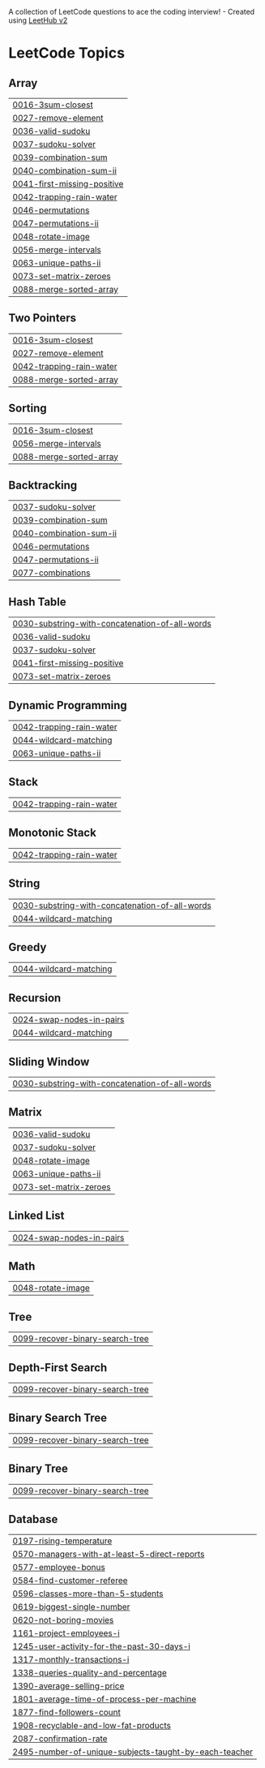 A collection of LeetCode questions to ace the coding interview! - Created using [LeetHub v2](https://github.com/arunbhardwaj/LeetHub-2.0)
<!---LeetCode Topics Start-->
# LeetCode Topics
## Array
|  |
| ------- |
| [0016-3sum-closest](https://github.com/bhargav26reddy/LeetCode/tree/master/0016-3sum-closest) |
| [0027-remove-element](https://github.com/bhargav26reddy/LeetCode/tree/master/0027-remove-element) |
| [0036-valid-sudoku](https://github.com/bhargav26reddy/LeetCode/tree/master/0036-valid-sudoku) |
| [0037-sudoku-solver](https://github.com/bhargav26reddy/LeetCode/tree/master/0037-sudoku-solver) |
| [0039-combination-sum](https://github.com/bhargav26reddy/LeetCode/tree/master/0039-combination-sum) |
| [0040-combination-sum-ii](https://github.com/bhargav26reddy/LeetCode/tree/master/0040-combination-sum-ii) |
| [0041-first-missing-positive](https://github.com/bhargav26reddy/LeetCode/tree/master/0041-first-missing-positive) |
| [0042-trapping-rain-water](https://github.com/bhargav26reddy/LeetCode/tree/master/0042-trapping-rain-water) |
| [0046-permutations](https://github.com/bhargav26reddy/LeetCode/tree/master/0046-permutations) |
| [0047-permutations-ii](https://github.com/bhargav26reddy/LeetCode/tree/master/0047-permutations-ii) |
| [0048-rotate-image](https://github.com/bhargav26reddy/LeetCode/tree/master/0048-rotate-image) |
| [0056-merge-intervals](https://github.com/bhargav26reddy/LeetCode/tree/master/0056-merge-intervals) |
| [0063-unique-paths-ii](https://github.com/bhargav26reddy/LeetCode/tree/master/0063-unique-paths-ii) |
| [0073-set-matrix-zeroes](https://github.com/bhargav26reddy/LeetCode/tree/master/0073-set-matrix-zeroes) |
| [0088-merge-sorted-array](https://github.com/bhargav26reddy/LeetCode/tree/master/0088-merge-sorted-array) |
## Two Pointers
|  |
| ------- |
| [0016-3sum-closest](https://github.com/bhargav26reddy/LeetCode/tree/master/0016-3sum-closest) |
| [0027-remove-element](https://github.com/bhargav26reddy/LeetCode/tree/master/0027-remove-element) |
| [0042-trapping-rain-water](https://github.com/bhargav26reddy/LeetCode/tree/master/0042-trapping-rain-water) |
| [0088-merge-sorted-array](https://github.com/bhargav26reddy/LeetCode/tree/master/0088-merge-sorted-array) |
## Sorting
|  |
| ------- |
| [0016-3sum-closest](https://github.com/bhargav26reddy/LeetCode/tree/master/0016-3sum-closest) |
| [0056-merge-intervals](https://github.com/bhargav26reddy/LeetCode/tree/master/0056-merge-intervals) |
| [0088-merge-sorted-array](https://github.com/bhargav26reddy/LeetCode/tree/master/0088-merge-sorted-array) |
## Backtracking
|  |
| ------- |
| [0037-sudoku-solver](https://github.com/bhargav26reddy/LeetCode/tree/master/0037-sudoku-solver) |
| [0039-combination-sum](https://github.com/bhargav26reddy/LeetCode/tree/master/0039-combination-sum) |
| [0040-combination-sum-ii](https://github.com/bhargav26reddy/LeetCode/tree/master/0040-combination-sum-ii) |
| [0046-permutations](https://github.com/bhargav26reddy/LeetCode/tree/master/0046-permutations) |
| [0047-permutations-ii](https://github.com/bhargav26reddy/LeetCode/tree/master/0047-permutations-ii) |
| [0077-combinations](https://github.com/bhargav26reddy/LeetCode/tree/master/0077-combinations) |
## Hash Table
|  |
| ------- |
| [0030-substring-with-concatenation-of-all-words](https://github.com/bhargav26reddy/LeetCode/tree/master/0030-substring-with-concatenation-of-all-words) |
| [0036-valid-sudoku](https://github.com/bhargav26reddy/LeetCode/tree/master/0036-valid-sudoku) |
| [0037-sudoku-solver](https://github.com/bhargav26reddy/LeetCode/tree/master/0037-sudoku-solver) |
| [0041-first-missing-positive](https://github.com/bhargav26reddy/LeetCode/tree/master/0041-first-missing-positive) |
| [0073-set-matrix-zeroes](https://github.com/bhargav26reddy/LeetCode/tree/master/0073-set-matrix-zeroes) |
## Dynamic Programming
|  |
| ------- |
| [0042-trapping-rain-water](https://github.com/bhargav26reddy/LeetCode/tree/master/0042-trapping-rain-water) |
| [0044-wildcard-matching](https://github.com/bhargav26reddy/LeetCode/tree/master/0044-wildcard-matching) |
| [0063-unique-paths-ii](https://github.com/bhargav26reddy/LeetCode/tree/master/0063-unique-paths-ii) |
## Stack
|  |
| ------- |
| [0042-trapping-rain-water](https://github.com/bhargav26reddy/LeetCode/tree/master/0042-trapping-rain-water) |
## Monotonic Stack
|  |
| ------- |
| [0042-trapping-rain-water](https://github.com/bhargav26reddy/LeetCode/tree/master/0042-trapping-rain-water) |
## String
|  |
| ------- |
| [0030-substring-with-concatenation-of-all-words](https://github.com/bhargav26reddy/LeetCode/tree/master/0030-substring-with-concatenation-of-all-words) |
| [0044-wildcard-matching](https://github.com/bhargav26reddy/LeetCode/tree/master/0044-wildcard-matching) |
## Greedy
|  |
| ------- |
| [0044-wildcard-matching](https://github.com/bhargav26reddy/LeetCode/tree/master/0044-wildcard-matching) |
## Recursion
|  |
| ------- |
| [0024-swap-nodes-in-pairs](https://github.com/bhargav26reddy/LeetCode/tree/master/0024-swap-nodes-in-pairs) |
| [0044-wildcard-matching](https://github.com/bhargav26reddy/LeetCode/tree/master/0044-wildcard-matching) |
## Sliding Window
|  |
| ------- |
| [0030-substring-with-concatenation-of-all-words](https://github.com/bhargav26reddy/LeetCode/tree/master/0030-substring-with-concatenation-of-all-words) |
## Matrix
|  |
| ------- |
| [0036-valid-sudoku](https://github.com/bhargav26reddy/LeetCode/tree/master/0036-valid-sudoku) |
| [0037-sudoku-solver](https://github.com/bhargav26reddy/LeetCode/tree/master/0037-sudoku-solver) |
| [0048-rotate-image](https://github.com/bhargav26reddy/LeetCode/tree/master/0048-rotate-image) |
| [0063-unique-paths-ii](https://github.com/bhargav26reddy/LeetCode/tree/master/0063-unique-paths-ii) |
| [0073-set-matrix-zeroes](https://github.com/bhargav26reddy/LeetCode/tree/master/0073-set-matrix-zeroes) |
## Linked List
|  |
| ------- |
| [0024-swap-nodes-in-pairs](https://github.com/bhargav26reddy/LeetCode/tree/master/0024-swap-nodes-in-pairs) |
## Math
|  |
| ------- |
| [0048-rotate-image](https://github.com/bhargav26reddy/LeetCode/tree/master/0048-rotate-image) |
## Tree
|  |
| ------- |
| [0099-recover-binary-search-tree](https://github.com/bhargav26reddy/LeetCode/tree/master/0099-recover-binary-search-tree) |
## Depth-First Search
|  |
| ------- |
| [0099-recover-binary-search-tree](https://github.com/bhargav26reddy/LeetCode/tree/master/0099-recover-binary-search-tree) |
## Binary Search Tree
|  |
| ------- |
| [0099-recover-binary-search-tree](https://github.com/bhargav26reddy/LeetCode/tree/master/0099-recover-binary-search-tree) |
## Binary Tree
|  |
| ------- |
| [0099-recover-binary-search-tree](https://github.com/bhargav26reddy/LeetCode/tree/master/0099-recover-binary-search-tree) |
## Database
|  |
| ------- |
| [0197-rising-temperature](https://github.com/bhargav26reddy/LeetCode/tree/master/0197-rising-temperature) |
| [0570-managers-with-at-least-5-direct-reports](https://github.com/bhargav26reddy/LeetCode/tree/master/0570-managers-with-at-least-5-direct-reports) |
| [0577-employee-bonus](https://github.com/bhargav26reddy/LeetCode/tree/master/0577-employee-bonus) |
| [0584-find-customer-referee](https://github.com/bhargav26reddy/LeetCode/tree/master/0584-find-customer-referee) |
| [0596-classes-more-than-5-students](https://github.com/bhargav26reddy/LeetCode/tree/master/0596-classes-more-than-5-students) |
| [0619-biggest-single-number](https://github.com/bhargav26reddy/LeetCode/tree/master/0619-biggest-single-number) |
| [0620-not-boring-movies](https://github.com/bhargav26reddy/LeetCode/tree/master/0620-not-boring-movies) |
| [1161-project-employees-i](https://github.com/bhargav26reddy/LeetCode/tree/master/1161-project-employees-i) |
| [1245-user-activity-for-the-past-30-days-i](https://github.com/bhargav26reddy/LeetCode/tree/master/1245-user-activity-for-the-past-30-days-i) |
| [1317-monthly-transactions-i](https://github.com/bhargav26reddy/LeetCode/tree/master/1317-monthly-transactions-i) |
| [1338-queries-quality-and-percentage](https://github.com/bhargav26reddy/LeetCode/tree/master/1338-queries-quality-and-percentage) |
| [1390-average-selling-price](https://github.com/bhargav26reddy/LeetCode/tree/master/1390-average-selling-price) |
| [1801-average-time-of-process-per-machine](https://github.com/bhargav26reddy/LeetCode/tree/master/1801-average-time-of-process-per-machine) |
| [1877-find-followers-count](https://github.com/bhargav26reddy/LeetCode/tree/master/1877-find-followers-count) |
| [1908-recyclable-and-low-fat-products](https://github.com/bhargav26reddy/LeetCode/tree/master/1908-recyclable-and-low-fat-products) |
| [2087-confirmation-rate](https://github.com/bhargav26reddy/LeetCode/tree/master/2087-confirmation-rate) |
| [2495-number-of-unique-subjects-taught-by-each-teacher](https://github.com/bhargav26reddy/LeetCode/tree/master/2495-number-of-unique-subjects-taught-by-each-teacher) |
<!---LeetCode Topics End-->